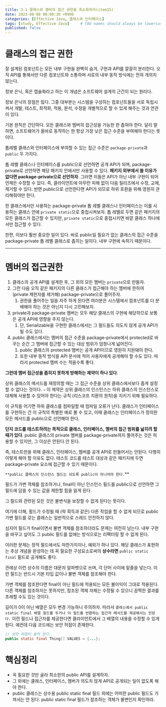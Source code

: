 ```yaml
---
title: 3-1 클래스와 멤버의 접근 권한을 최소화하라(item15)
date: 2023-08-08 00:00:30 +0900
categories: [Effective Java, 클래스와 인터페이스]
tags: [study, Effective Java]     # TAG names should always be lowercase
published: false
---
```


# 클래스의 접근 권한

잘 설계된 컴포넌트는 모든 내부 구현을 완벽히 숨겨, 구현과 API를 깔끌히 분리한다. 오직 API를 통해서만 다른 컴포넌트와 소통하며 서로의 내부 동작 방식에는 전혀 개의치 않는다. 

정보 은닉, 혹은 캡슐화라고 하는 이 개념은 소프트웨어 설계의 근간이 되는 원리다.

정보 은닉의 장점은 많다. 그중 대부분는 시스템을 구성하는 컴포넌트들을 서로 독립시켜서 개발, 테스트, 최적화, 적용, 분석, 수정을 개별적으로 할 수 있게 해주는 것과 연관이 있다. 

기본 원칙은 간단하다. 모든 클래스와 멤버의 접근성을 가능한 한 좁혀야 한다. 달리 말하면, 소프트웨어가 올바로 동작하는 한 항상 가장 낮은 접근 수준을 부여해야 한다는 뜻이다.

톱레벨 클래스와 인터페이스에 부여할 수 있는 접근 수준은 `package-private`과 `public` 두 가지다. 

톱 레벨 클래스나 인터페이스를 public으로 선언하면 공개 API가 되며, package-private로 선언하면 해당 패키지 안에서만 사용할 수 있다. **패키지 외부에서 쓸 이유가 없다면 package-private으로 선언하자**. 그러면 이들은 API가 아닌 내부 구현이 되어 언제든 수정할 수 있다. 즉, 클라이언트에 아무런 피해 없이 다음 릴리즈에서 수정, 교체, 제거할 수 있다. 반면 public으로 선언한다면 API가 되므로 하위 호환을 위해 영원히 관리해줘야만 한다.

한 클래스에서만 사용하는 package-private 톱 레벨 클래스나 인터페이스는 이를 사용하는 클래스 안에 `private static`으로 중첩시켜보자. 
톱 레벨로 두면 같은 패키지의 모든 클래스가 접근할 수 있지만, `private static`으로 중첩시키면 바깥 클래스 하나에서만 접근할 수 있다. 

한편, 이보다 훨씬 중요한 일이 있다. 바로 public일 필요가 없는 클래스의 접근 수준을 package-private 톱 레벨 클래스로 좁히는 일이다. 내부 구현에 속하기 때문이다.

---

# 멤버의 접근권한

1. 클래스의 공개 API를 설계한 후, 그 외의 모든 멤버는 `private`으로 만들자. 
2. 그런 다음 오직 같은 패키지의 다른 클래스가 접근해야 하는 멤버에 한하여 (private 제한자를 제거해) package-private으로 풀어주자. 
    1. 권한을 풀어주는 일을 자주 하게 된다면 여러분은 시스템에서 컴포넌트를 더 분배해야 하는 것은 아닌지 다시 고민해보자. 
3. private과 package-private 멤버는 모두 해당 클래스의 구현에 해당하므로 보통은 공개 API에 영향을 주지 않는다. 
    1. 단, Serializable을 구현한 클래스에서는 그 필드들도 의도치 않게 공개 API가 될 수도 있다.
4. public 클래스에서는 멤버의 접근 수준을 package-private에서 protected로 바꾸는 순간 그 멤버에 접근할 수 있는 대상 범위가 엄청나게 넓어진다. 
    1. public 클래스의 protected 멤버는 공개 API이므로 영원히 지원돼야 한다. 
    2. 또한 내부 동작 방식을 API 문서에 적어 사용자에게 공개해야 할 수도 있다. 따라서 protected 멤버 수는 적을수록 좋다.

**그런데 멤버 접근성을 좁히지 못하게 방해하는 제약이 하나 있다**. 

상위 클래스의 메서드를 재정의할 때는 그 접근 수준을 상위 클래스에서보다 좁게 설정할 수 없다는 것이다. 
`⇒` 이 제약은 상위 클래스의 인스턴스는 하위 클래스의 인스턴스로 대체해 사용할 수 있어야 한다는 규칙 (리스코프 치환의 원칙)을 지키기 위해 필요하다. 

이 규칙을 어기면 하위 클래스를 컴파일할 때 컴파일 오류가 난다. 
클래스가 인터페이스를 구현하는 건 이 규칙의 특별한 예로 볼 수 있고, 이때 클래스는 인터페이스가 정의한 모든 메서드를 public으로 선언해야 한다.

**단지 코드를 테스트하려는 목적으로 클래스, 인터페이스, 멤버의 접근 범위를 넓히려 할 때가 있다**. public 클래스의 private 멤버를 package-private까지 풀어주는 것은 허용할 수 있지만, 그 이상은 안된다.안 된다. 

즉, 테스트만을 위해 클래스, 인터페이스, 멤버를 공개 API로 만들어서는 안된다. 다행히 이렇게 해야 할 이유도 없다. 테스트 코드를 테스트 대상과 같은 패키지에 두면 package-private 요소에 접근할 수 있기 때문이다.

`**public 클래스의 인스턴스 필드는 되도록 public이 아니어야 한다.`** 

필드가 가변 객체를 참조하거나, final이 아닌 인스턴스 필드를 public으로 선언하면 그 필드에 담을 수 있는 값을 제한할 힘을 잃게 된다. 

그 필드와 관련된 모든 것은 불변식을 보장할 수 없게 된다는 뜻이다. 

여기에 더해, 필드가 수정될 때 (락 흭득과 같은) 다른 작업을 할 수 없게 되므로 public 가변 필드를 갖는 클래스는 일반적으로 스레드 안전하지 않다. 

심지어 필드가 final이면서 불변 객체를 참조하더라도 문제는 여전히 남는다. 내부 구현을 바꾸고 싶어도 그 public 필드를 없애는 방식으로는 리팩터링 할 수 없게 된다.

이러한 문제는 정적 필드에서도 마찬가지이나, 예외가 하나 있다. 해당 클래스가 표현하는 추상 개념을 완성하는 데 꼭 필요한 구성요소로써의 **상수라면** `public static final` 필드로 공개해도 좋다. 

관례상 이런 상수의 이름은 대문자 알파벳으로 쓰며, 각 단어 사이에 밑줄을 넣는다. 이런 필드는 반드시 기본 타입 값이나 불변 객체를 참조해야 한다. 

가변 객체를 참조한다면 final이 아닌 필드에 적용되는 모든 불이익이 그대로 적용된다. 다른 객체를 참조하지는 못하지만, 참조된 객체 자체는 수정될 수 있으니 끔찍한 결과를 초래할 수도 있는 것이다.

길이가 0이 아닌 배열은 모두 변경 가능하니 주의하자. 따라서 `클래스에서 public static final 배열 필드를 두거나 이 필드를 반환하는 접근자 메서드를 제공해서는 안된다.` 이런 필드나 접근자를 제공한다면 클라이언트에서 그 배열의 내용을 수정할 수 있게 된다. 예컨데 다음 코드에는 보안 허점이 존재한다.

```java
// 보안 허점이 숨어 있다.
public static final Thing[] VALUES = {...};
```

# 핵심정리

- 꼭 필요한 것만 골라 최소한의 public API를 설계하자.
- 그 외에는 클래스, 인터페이스, 멤버가 의도치 않게 API로 공개되는 일이 없도록 해야 한다.
- public 클래스는 상수용 public static final 필드 외에는 어떠한 public 필드도 가져서는 안 된다. public static final 필드가 참조하는 객체가 불변인지 확인하라.